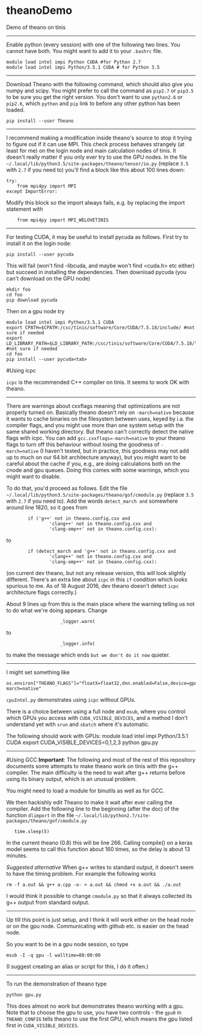 # theanoDemo
Demo of theano on tinis

---
Enable python (every session) with one of the following two lines. You cannot have both. You might want to add it to your `.bashrc` file.

```
module load intel impi Python CUDA #for Python 2.7
module load intel impi Python/3.5.1 CUDA # for Python 3.5
```
---
Download Theano with the following command, which should also give you numpy and scipy. You might prefer to call the command as `pip2.7` or `pip3.5` to be sure you get the right version. You don't want to use `python2.6` or `pip2.6`, which `python` and `pip` link to before any other python has been loaded.
```
pip install --user Theano
```
---
I recommend making a modification inside theano's source to stop it trying to figure out if it can use MPI. This check process behaves strangely (at least for me) on the login node and main calculation nodes of tinis. It doesn't really matter if you only ever try to use the GPU nodes. In the file `~/.local/lib/python3.5/site-packages/theano/tensor/io.py` (replace `3.5` with `2.7` if you need to) you'll find a block like this about 100 lines down:
```
try:
    from mpi4py import MPI
except ImportError:
```
Modify this block so the import always fails, e.g. by replacing the import statement with
```
    from mpi4py import MPI_WELOVETINIS
```

---

For testing CUDA, it may be useful to install pycuda as follows. First try to install it on the login node:
```
pip install --user pycuda
```
This will fail (won't find -libcuda, and maybe won't find <cuda.h> etc either) but succeed in installing the dependencies.
Then download pycuda (you can't download on the GPU node)
```
mkdir foo
cd foo
pip download pycuda
```
Then on a gpu node try
```
module load intel impi Python/3.5.1 CUDA
export CPATH=$CPATH:/csc/tinis/software/Core/CUDA/7.5.18/include/ #not sure if needed
export LD_LIBRARY_PATH=$LD_LIBRARY_PATH:/csc/tinis/software/Core/CUDA/7.5.18/lib64 #not sure if needed
cd foo
pip install --user pycuda<tab>
```

#Using icpc

`icpc` is the recommended C++ compiler on tinis. It seems to work OK with theano. 

---
There are warnings about cxxflags meaning that optimizations are not properly turned on. Basically theano doesn't rely on `-march=native` because it wants to cache binaries on the filesystem between uses, keyed by i.a. the compiler flags, and you might use more than one system setup with the same shared working directory. But theano can't correctly detect the native flags with icpc. You can add `gcc.cxxflags=-march=native` to your theano flags to turn off this behaviour without losing the goodness of `-march=native` (I haven't tested, but in practice, this goodness may not add up to much on our 64 bit architecture anyway), but you might want to be careful about the cache if you, e.g., are doing calculations both on  the cnode and gpu queues. Doing this comes with some warnings, which you might want to disable. 

To do that, you'd proceed as follows. Edit the file `~/.local/lib/python3.5/site-packages/theano/gof/cmodule.py` (replace `3.5` with `2.7` if you need to). Add the words `detect_march and` somewhere around line 1820, so it goes from 
```
        if ('g++' not in theano.config.cxx and
                'clang++' not in theano.config.cxx and
                'clang-omp++' not in theano.config.cxx):
```
to
```
        if (detect_march and 'g++' not in theano.config.cxx and
                'clang++' not in theano.config.cxx and
                'clang-omp++' not in theano.config.cxx):
```
(on current dev theano, but not any release version, this will look slightly different. There's an extra line about `icpc` in this `if` condition which looks spurious to me. As of 18 August 2016, dev theano doesn't detect `icpc` architecture flags correctly.) 

About 9 lines up from this is the main place where the warning telling us not to do what we're doing appears. Change 
```
                    _logger.warn(
```
to 
```
                    _logger.info(
```
to make the message which ends `but we don't do it now` quieter.

---
I might set something like 
```
os.environ["THEANO_FLAGS"]="floatX=float32,dnn.enabled=False,device=gpu0,cxx=icpc,gcc.cxxflags=-march=native"
``` 
`cpuIntel.py` demonstrates using `icpc` without GPUs.

There is a choice between using a full node and `msub`, where you control which GPUs you access with 
`CUDA_VISIBLE_DEVICES`, and a method I don't understand yet with `srun` and `sbatch` where it's automatic.

The following should work with GPUs:
module load intel impi Python/3.5.1 CUDA
export CUDA_VISIBLE_DEVICES=0,1,2,3
python gpu.py

---
#Using GCC
**Important**: The following and most of the rest of this repository documents some attempts to make theano work on tinis with the g++ compiler. The main difficulty is the need to wait after g++ returns before using its binary output, which is an unusual problem.

You might need to load a module for binutils as well as for GCC.

We then hackishly edit Theano to make it wait after ever calling the compiler.
Add the following line to the beginning (after the doc) of the function `dlimport` in the file `~/.local/lib/python2.7/site-packages/theano/gof/cmodule.py`
```
   time.sleep(5)
```
In the current theano (0.8) this will be line 266.
Calling compile() on a keras model seems to call this function about 160 times, so the delay is about 13 minutes.

*Suggested alternative*
When g++ writes to standard output, it doesn't seem to have the timing problem. For example the following works
```
rm -f a.out && g++ a.cpp -o- > a.out && chmod +x a.out && ./a.out
```
I would think it possible to change `cmodule.py` so that it always collected its g++ output from standard output.

---
Up till this point is just setup, and I think it will work either on the head node or on the gpu node. Communicating with github etc. is easier on the head node.

So you want to be in a gpu node session, so type
```
msub -I -q gpu -l walltime=08:00:00
```

(I suggest creating an alias or script for this, I do it often.)

---
To run the demonstration of theano type
```
python gpu.py  
```
This does almost no work but demonstrates theano working with a gpu.
Note that to choose the gpu to use, you have two controls - the `gpu0` in `THEANO_CONFIG` tells theano to use the first GPU, which means the gpu listed first in `CUDA_VISIBLE_DEVICES`.

